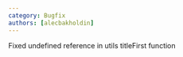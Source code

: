 ```yaml
---
category: Bugfix
authors: [alecbakholdin]
---
```


Fixed undefined reference in utils titleFirst function
